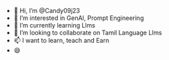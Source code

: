 - 👋 Hi, I’m @Candy09j23
- 👀 I’m interested in GenAI, Prompt Engineering
- 🌱 I’m currently learning Llms
- 💞️ I’m looking to collaborate on Tamil Language Llms
- 📫 I want to learn, teach and Earn
- 😄 
<!---
Candy09j23/Candy09j23 is a ✨ special ✨ repository because its `README.md` (this file) appears on your GitHub profile.
You can click the Preview link to take a look at your changes.
--->
